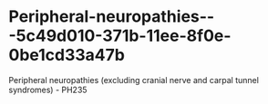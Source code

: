 # Peripheral-neuropathies---5c49d010-371b-11ee-8f0e-0be1cd33a47b
Peripheral neuropathies (excluding cranial nerve and carpal tunnel syndromes) - PH235
